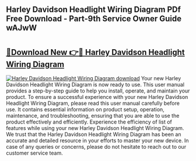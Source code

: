 ## Harley Davidson Headlight Wiring Diagram PDf Free Download - Part-9th Service Owner Guide wAJwW

# <h2><a href="http://dfu6xa.blite.top/?on=Harley+Davidson+Headlight+Wiring+Diagram">🔗Download New 👉🔴 Harley Davidson Headlight Wiring Diagram</a></h2>

[![Harley Davidson Headlight Wiring Diagram download](https://i.imgur.com/lujVjoI.png)](http://dfu6xa.blite.top/?on=Harley+Davidson+Headlight+Wiring+Diagram)
Your new Harley Davidson Headlight Wiring Diagram is now ready to use. This user manual provides a step-by-step guide to help you install, operate, and maintain your product. To ensure a successful experience with your new Harley Davidson Headlight Wiring Diagram, please read this user manual carefully before use. It contains essential information on product setup, operation, maintenance, and troubleshooting, ensuring that you are able to use the product effectively and efficiently. Experience the efficiency of list of features while using your new Harley Davidson Headlight Wiring Diagram. We trust that the Harley Davidson Headlight Wiring Diagram has been an accurate and detailed resource in your efforts to master your new device. In case of any queries or concerns, please do not hesitate to reach out to our customer service team.
